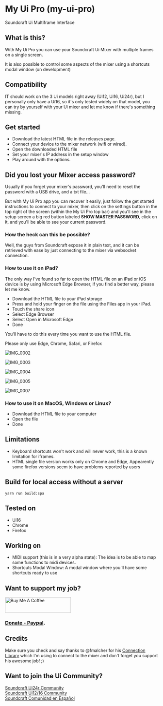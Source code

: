 # My Ui Pro (my-ui-pro)

Soundcraft Ui Multiframe Interface

## What is this?
With My Ui Pro you can use your Soundcraft Ui Mixer with multiple frames on a single screen.

It is also possible to control some aspects of the mixer using a shortcuts modal window (on development)

## Compatibility
IT should work on the 3 Ui models right away (Ui12, Ui16, Ui24r), but I personally only have a Ui16, so it's only tested widely on that model, you can try by yourself with your Ui mixer and let me know if there's something missing.

## Get started
* Download the latest HTML file in the releases page.
* Connect your device to the mixer network (wifi or wired).
* Open the downloaded HTML file
* Set your mixer's IP address in the setup window
* Play around with the options.

## Did you lost your Mixer access password?
Usually if you forget your mixer's password, you'll need to reset the password with a USB drive, and a txt file...

But with My Ui Pro app you can recover it easily, just follow the get started instructions to connect to your mixer, then click on the settings button in the top right of the screen (within the My Ui Pro top bar) and you'll see in the setup screen a big red button labeled **SHOW MASTER PASSWORD**, click on it, and you'll be able to see your current password.

### **How the heck can this be possible?**

Well, the guys from Soundcraft expose it in plain text, and it can be retrieved with ease by just connecting to the mixer via websocket connection.

### How to use it on iPad?

The only way I've found so far to open the HTML file on an iPad or iOS device is by using Microsoft Edge Browser, if you find a better way, please let me know.

- Download the HTML file to your iPad storage
- Press and hold your finger on the file using the Files app in your iPad.
- Touch the share icon
- Select Edge Browser
- Select Open in Microsoft Edge
- Done

You'll have to do this every time you want to use the HTML file.

Please only use Edge, Chrome, Safari, or Firefox

![IMG_0002](https://github.com/user-attachments/assets/9ef84104-a361-4a1b-8cf8-d538734d8fd4)

![IMG_0003](https://github.com/user-attachments/assets/5b958641-aada-404f-97d8-b41e110b55e0)

![IMG_0004](https://github.com/user-attachments/assets/011bc3e5-eb3b-459d-a360-b6c459f45de6)

![IMG_0005](https://github.com/user-attachments/assets/5b3efd31-de86-4e77-add8-e49bd1adfe91)

![IMG_0007](https://github.com/user-attachments/assets/50ba7544-b17a-451c-9c75-e4b047f6679f)



### How to use it on MacOS, Windows or Linux?

- Download the HTML file to your computer
- Open the file
- Done

## Limitations
* Keyboard shortcuts won't work and will never work, this is a known limitation for iframes.
* HTML single file version works only on Chrome and Edge, Appearently some firefox versions seem to have problems reported by users

## Build for local access without a server
`yarn run build:spa`

## Tested on
 * Ui16
 * Chrome
 * Firefox

## Working on
* MIDI support (this is in a very alpha state):
The idea is to be able to map some functions to midi devices.
* Shortcuts Modal Window:
A modal window where you'll have some shortcuts ready to use

## Want to support my job?
<a href="https://buymeacoffee.com/naturaldevcr" target="_blank"><img src="https://github.com/user-attachments/assets/98a65e1b-2843-4333-8955-0db7a20477bf" alt="Buy Me A Coffee" style="height: 51px !important;width: 217px !important;" ></a>


### [Donate - Paypal](https://www.paypal.com/donate/?hosted_button_id=A8MKF5RNGQ77U).

## Credits
Make sure you check and say thanks to @fmalcher for his [Connection Library](https://fmalcher.github.io/soundcraft-ui/) which I'm using to connect to the mixer
and don't forget you support his awesome job! ;)

## Want to join the Ui Community?
[Soundcraft Ui24r Community](https://www.facebook.com/groups/SoundcraftUimixerusers)
<br/>
[Soundcraft Ui12/16 Community](https://www.facebook.com/groups/SoundcraftUi16Users)
<br/>
[Soundcraft Comunidad en Español](https://www.facebook.com/groups/1793309550686408)

